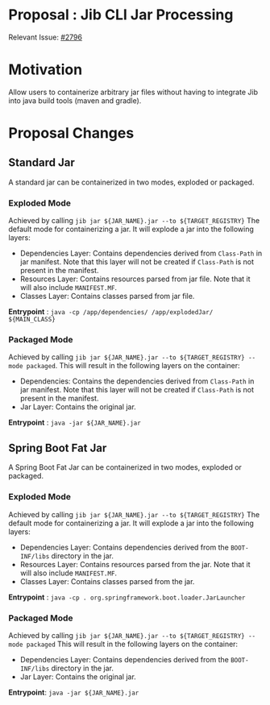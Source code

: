 # Proposal : Jib CLI Jar Processing 

Relevant Issue: [#2796](https://github.com/GoogleContainerTools/jib/issues/2796)

# Motivation 
Allow users to containerize arbitrary jar files without having to integrate Jib into java build tools (maven and gradle).

# Proposal Changes

##  Standard Jar 
A standard jar can be containerized in two modes, exploded or packaged. 

### Exploded Mode
Achieved by calling `jib jar ${JAR_NAME}.jar --to ${TARGET_REGISTRY}`
The default mode for containerizing a jar. It will explode a jar into the following layers:  
- Dependencies Layer: Contains dependencies derived from `Class-Path` in jar manifest. Note that this layer will not be created if `Class-Path` is not present in the manifest.
- Resources Layer: Contains resources parsed from jar file. Note that it will also include `MANIFEST.MF`.
- Classes Layer: Contains classes parsed from jar file. 

**Entrypoint** : `java -cp /app/dependencies/ /app/explodedJar/ ${MAIN_CLASS}`

### Packaged Mode
Achieved by calling `jib jar ${JAR_NAME}.jar --to ${TARGET_REGISTRY} --mode packaged`.
This will result in the following layers on the container:
- Dependencies:  Contains the dependencies derived from `Class-Path` in jar manifest. Note that this layer will not be created if `Class-Path` is not present in the manifest.
- Jar Layer: Contains the original jar.

**Entrypoint** : `java -jar ${JAR_NAME}.jar`

## Spring Boot Fat Jar
A Spring Boot Fat Jar can be containerized in two modes, exploded or packaged. 

### Exploded Mode
Achieved by calling `jib jar ${JAR_NAME}.jar --to ${TARGET_REGISTRY}`
The default mode for containerizing a jar. It will explode a jar into the following layers:  
- Dependencies Layer: Contains dependencies derived from the `BOOT-INF/libs` directory in the jar.
- Resources Layer: Contains resources parsed from the jar. Note that it will also include `MANIFEST.MF`.
- Classes Layer: Contains classes parsed from the jar.

**Entrypoint** : `java -cp . org.springframework.boot.loader.JarLauncher`

### Packaged Mode
Achieved by calling `jib jar ${JAR_NAME}.jar --to ${TARGET_REGISTRY} --mode packaged`
This will result in the following layers on the container: 
- Dependencies Layer: Contains dependencies derived from the `BOOT-INF/libs` directory in the jar.
- Jar Layer: Contains the original jar.

**Entrypoint**: `java -jar ${JAR_NAME}.jar`
